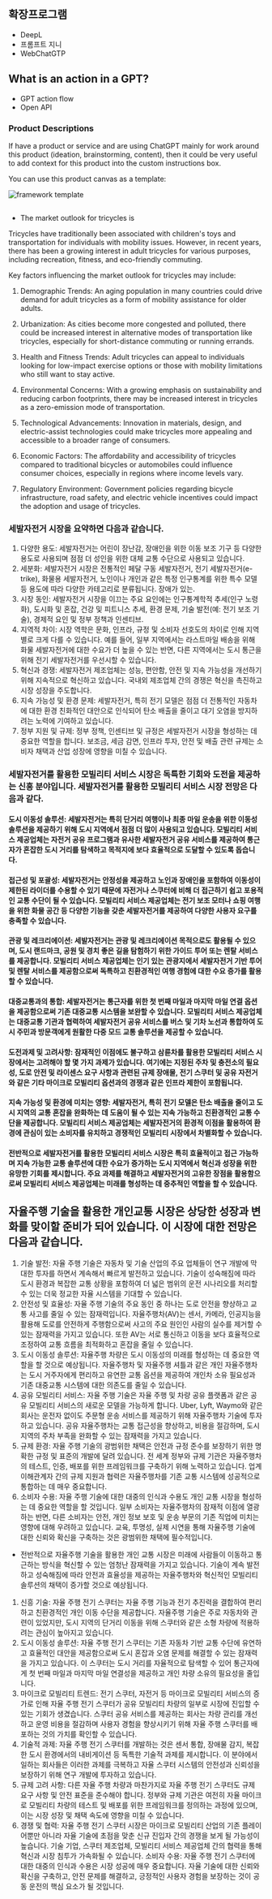 ## 확장프로그램
- DeepL
- 프롬프트 지니
- WebChatGTP


## What is an action in a GPT?
- GPT action flow
- Open API
### Product Descriptions 
If have a product or service and are using ChatGPT mainly for work around this product (ideation, brainstorming, content), then it could be very useful to add context for this product into the custom instructions box.

You can use this product canvas as a template:

![framework template](images/products.png)

## 
- The market outlook for tricycles is
<p>
Tricycles have traditionally been associated with children's toys and transportation for individuals with mobility issues. However, in recent years, there has been a growing interest in adult tricycles for various purposes, including recreation, fitness, and eco-friendly commuting.
</p>
Key factors influencing the market outlook for tricycles may include:

1. Demographic Trends: An aging population in many countries could drive demand for adult tricycles as a form of mobility assistance for older adults.

2. Urbanization: As cities become more congested and polluted, there could be increased interest in alternative modes of transportation like tricycles, especially for short-distance commuting or running errands.

3. Health and Fitness Trends: Adult tricycles can appeal to individuals looking for low-impact exercise options or those with mobility limitations who still want to stay active.

4. Environmental Concerns: With a growing emphasis on sustainability and reducing carbon footprints, there may be increased interest in tricycles as a zero-emission mode of transportation.

5. Technological Advancements: Innovation in materials, design, and electric-assist technologies could make tricycles more appealing and accessible to a broader range of consumers.

6. Economic Factors: The affordability and accessibility of tricycles compared to traditional bicycles or automobiles could influence consumer choices, especially in regions where income levels vary.

7. Regulatory Environment: Government policies regarding bicycle infrastructure, road safety, and electric vehicle incentives could impact the adoption and usage of tricycles.


### 세발자전거 시장을 요약하면 다음과 같습니다.

1. 다양한 용도: 세발자전거는 어린이 장난감, 장애인을 위한 이동 보조 기구 등 다양한 용도로 사용되며 점점 더 성인을 위한 대체 교통 수단으로 사용되고 있습니다.
2. 세분화: 세발자전거 시장은 전통적인 페달 구동 세발자전거, 전기 세발자전거(e-trike), 화물용 세발자전거, 노인이나 개인과 같은 특정 인구통계를 위한 특수 모델 등 용도에 따라 다양한 카테고리로 분류됩니다. 장애가 있는.
3. 시장 동인: 세발자전거 시장을 이끄는 주요 요인에는 인구통계학적 추세(인구 노령화), 도시화 및 혼잡, 건강 및 피트니스 추세, 환경 문제, 기술 발전(예: 전기 보조 기술), 경제적 요인 및 정부 정책과 인센티브.
4. 지역적 차이: 시장 역학은 문화, 인프라, 규정 및 소비자 선호도의 차이로 인해 지역별로 크게 다를 수 있습니다. 예를 들어, 일부 지역에서는 라스트마일 배송을 위해 화물 세발자전거에 대한 수요가 더 높을 수 있는 반면, 다른 지역에서는 도시 통근을 위해 전기 세발자전거를 우선시할 수 있습니다.
5. 혁신과 경쟁: 세발자전거 제조업체는 성능, 편안함, 안전 및 지속 가능성을 개선하기 위해 지속적으로 혁신하고 있습니다. 국내외 제조업체 간의 경쟁은 혁신을 촉진하고 시장 성장을 주도합니다.
6. 지속 가능성 및 환경 문제: 세발자전거, 특히 전기 모델은 점점 더 전통적인 자동차에 대한 환경 친화적인 대안으로 인식되어 탄소 배출을 줄이고 대기 오염을 방지하려는 노력에 기여하고 있습니다.
7. 정부 지원 및 규제: 정부 정책, 인센티브 및 규정은 세발자전거 시장을 형성하는 데 중요한 역할을 합니다. 보조금, 세금 감면, 인프라 투자, 안전 및 배출 관련 규제는 소비자 채택과 산업 성장에 영향을 미칠 수 있습니다.

### 세발자전거를 활용한 모빌리티 서비스 시장은 독특한 기회와 도전을 제공하는 신흥 분야입니다. 세발자전거를 활용한 모빌리티 서비스 시장 전망은 다음과 같다.

#### 도시 이동성 솔루션: 세발자전거는 특히 단거리 여행이나 최종 마일 운송을 위한 이동성 솔루션을 제공하기 위해 도시 지역에서 점점 더 많이 사용되고 있습니다. 모빌리티 서비스 제공업체는 자전거 공유 프로그램과 유사한 세발자전거 공유 서비스를 제공하여 통근자가 혼잡한 도시 거리를 탐색하고 목적지에 보다 효율적으로 도달할 수 있도록 돕습니다.
#### 접근성 및 포괄성: 세발자전거는 안정성을 제공하고 노인과 장애인을 포함하여 이동성이 제한된 라이더를 수용할 수 있기 때문에 자전거나 스쿠터에 비해 더 접근하기 쉽고 포용적인 교통 수단이 될 수 있습니다. 모빌리티 서비스 제공업체는 전기 보조 모터나 쇼핑 여행을 위한 화물 공간 등 다양한 기능을 갖춘 세발자전거를 제공하여 다양한 사용자 요구를 충족할 수 있습니다.
#### 관광 및 레크리에이션: 세발자전거는 관광 및 레크리에이션 목적으로도 활용될 수 있으며, 도시 랜드마크, 공원 및 경치 좋은 길을 탐험하기 위한 가이드 투어 또는 렌탈 서비스를 제공합니다. 모빌리티 서비스 제공업체는 인기 있는 관광지에서 세발자전거 기반 투어 및 렌탈 서비스를 제공함으로써 독특하고 친환경적인 여행 경험에 대한 수요 증가를 활용할 수 있습니다.
#### 대중교통과의 통합: 세발자전거는 통근자를 위한 첫 번째 마일과 마지막 마일 연결 옵션을 제공함으로써 기존 대중교통 시스템을 보완할 수 있습니다. 모빌리티 서비스 제공업체는 대중교통 기관과 협력하여 세발자전거 공유 서비스를 버스 및 기차 노선과 통합하여 도시 주민과 방문객에게 원활한 다중 모드 교통 솔루션을 제공할 수 있습니다.
#### 도전과제 및 고려사항: 잠재적인 이점에도 불구하고 삼륜차를 활용한 모빌리티 서비스 시장에서는 고려해야 할 몇 가지 과제가 있습니다. 여기에는 지정된 주차 및 충전소의 필요성, 도로 안전 및 라이센스 요구 사항과 관련된 규제 장애물, 전기 스쿠터 및 공유 자전거와 같은 기타 마이크로 모빌리티 옵션과의 경쟁과 같은 인프라 제한이 포함됩니다.
#### 지속 가능성 및 환경에 미치는 영향: 세발자전거, 특히 전기 모델은 탄소 배출을 줄이고 도시 지역의 교통 혼잡을 완화하는 데 도움이 될 수 있는 지속 가능하고 친환경적인 교통 수단을 제공합니다. 모빌리티 서비스 제공업체는 세발자전거의 환경적 이점을 활용하여 환경에 관심이 있는 소비자를 유치하고 경쟁적인 모빌리티 시장에서 차별화할 수 있습니다.

#### 전반적으로 세발자전거를 활용한 모빌리티 서비스 시장은 특히 효율적이고 접근 가능하며 지속 가능한 교통 솔루션에 대한 수요가 증가하는 도시 지역에서 혁신과 성장을 위한 유망한 기회를 제시합니다. 주요 과제를 해결하고 세발자전거의 고유한 장점을 활용함으로써 모빌리티 서비스 제공업체는 미래를 형성하는 데 중추적인 역할을 할 수 있습니다.



## 자율주행 기술을 활용한 개인교통 시장은 상당한 성장과 변화를 맞이할 준비가 되어 있습니다. 이 시장에 대한 전망은 다음과 같습니다.

1. 기술 발전: 자율 주행 기술은 자동차 및 기술 산업의 주요 업체들이 연구 개발에 막대한 투자를 하면서 계속해서 빠르게 발전하고 있습니다. 기술이 성숙해짐에 따라 도시 환경과 복잡한 교통 상황을 포함하여 더 넓은 범위의 운전 시나리오를 처리할 수 있는 더욱 정교한 자율 시스템을 기대할 수 있습니다.
2. 안전성 및 효율성: 자율 주행 기술의 주요 동인 중 하나는 도로 안전을 향상하고 교통 사고를 줄일 수 있는 잠재력입니다. 자율주행차(AV)는 센서, 카메라, 인공지능을 활용해 도로를 안전하게 주행함으로써 사고의 주요 원인인 사람의 실수를 제거할 수 있는 잠재력을 가지고 있습니다. 또한 AV는 서로 통신하고 이동을 보다 효율적으로 조정하여 교통 흐름을 최적화하고 혼잡을 줄일 수 있습니다.
3. 도시 이동성 솔루션: 자율주행 차량은 도시 이동성의 미래를 형성하는 데 중요한 역할을 할 것으로 예상됩니다. 자율주행차 및 자율주행 셔틀과 같은 개인 자율주행차는 도시 거주자에게 편리하고 유연한 교통 옵션을 제공하여 개인차 소유 필요성과 기존 대중교통 시스템에 대한 의존도를 줄일 수 있습니다.
4. 공유 모빌리티 서비스: 자율 주행 기술은 자율 주행 및 차량 공유 플랫폼과 같은 공유 모빌리티 서비스의 새로운 모델을 가능하게 합니다. Uber, Lyft, Waymo와 같은 회사는 운전자 없이도 주문형 운송 서비스를 제공하기 위해 자율주행차 기술에 투자하고 있습니다. 공유 자율주행차는 교통 접근성을 향상하고, 비용을 절감하며, 도시 지역의 주차 부족을 완화할 수 있는 잠재력을 가지고 있습니다.
5. 규제 환경: 자율 주행 기술의 광범위한 채택은 안전과 규정 준수를 보장하기 위한 명확한 규정 및 표준의 개발에 달려 있습니다. 전 세계 정부와 규제 기관은 자율주행차의 테스트, 인증, 배포를 위한 프레임워크를 구축하기 위해 노력하고 있습니다. 업계 이해관계자 간의 규제 지원과 협력은 자율주행차를 기존 교통 시스템에 성공적으로 통합하는 데 매우 중요합니다.
6. 소비자 수용: 자율 주행 기술에 대한 대중의 인식과 수용도 개인 교통 시장을 형성하는 데 중요한 역할을 할 것입니다. 일부 소비자는 자율주행차의 잠재적 이점에 열광하는 반면, 다른 소비자는 안전, 개인 정보 보호 및 운송 부문의 기존 직업에 미치는 영향에 대해 우려하고 있습니다. 교육, 투명성, 실제 시연을 통해 자율주행 기술에 대한 신뢰와 확신을 구축하는 것은 광범위한 채택에 필수적입니다.

- 전반적으로 자율주행 기술을 활용한 개인 교통 시장은 미래에 사람들이 이동하고 통근하는 방식을 혁신할 수 있는 엄청난 잠재력을 가지고 있습니다. 기술이 계속 발전하고 성숙해짐에 따라 안전과 효율성을 제공하는 자율주행차와 혁신적인 모빌리티 솔루션의 채택이 증가할 것으로 예상됩니다.


1. 신흥 기술: 자율 주행 전기 스쿠터는 자율 주행 기능과 전기 추진력을 결합하여 편리하고 친환경적인 개인 이동 수단을 제공합니다. 자율주행 기술은 주로 자동차와 관련이 있었지만, 도시 지역의 단거리 이동을 위해 스쿠터와 같은 소형 차량에 적용하려는 관심이 높아지고 있습니다.
2. 도시 이동성 솔루션: 자율 주행 전기 스쿠터는 기존 자동차 기반 교통 수단에 유연하고 효율적인 대안을 제공함으로써 도시 혼잡과 오염 문제를 해결할 수 있는 잠재력을 가지고 있습니다. 이 스쿠터는 도시 거리를 자율적으로 탐색할 수 있어 통근자에게 첫 번째 마일과 마지막 마일 연결성을 제공하고 개인 차량 소유의 필요성을 줄입니다.
3. 마이크로 모빌리티 트렌드: 전기 스쿠터, 자전거 등 마이크로 모빌리티 서비스의 증가로 인해 자율 주행 전기 스쿠터가 공유 모빌리티 차량의 일부로 시장에 진입할 수 있는 기회가 생겼습니다. 스쿠터 공유 서비스를 제공하는 회사는 차량 관리를 개선하고 운영 비용을 절감하며 사용자 경험을 향상시키기 위해 자율 주행 스쿠터를 배포하는 것의 가치를 확인할 수 있습니다.
4. 기술적 과제: 자율 주행 전기 스쿠터를 개발하는 것은 센서 통합, 장애물 감지, 복잡한 도시 환경에서의 내비게이션 등 독특한 기술적 과제를 제시합니다. 이 분야에서 일하는 회사들은 이러한 과제를 극복하고 자율 스쿠터 시스템의 안전성과 신뢰성을 보장하기 위해 연구 개발에 투자하고 있습니다.
5. 규제 고려 사항: 다른 자율 주행 차량과 마찬가지로 자율 주행 전기 스쿠터도 규제 요구 사항 및 안전 표준을 준수해야 합니다. 정부와 규제 기관은 여전히 ​​자율 마이크로 모빌리티 차량의 테스트 및 배포를 위한 프레임워크를 정의하는 과정에 있으며, 이는 시장 성장 및 채택 속도에 영향을 미칠 수 있습니다.
6. 경쟁 및 협력: 자율 주행 전기 스쿠터 시장은 마이크로 모빌리티 산업의 기존 플레이어뿐만 아니라 자율 기술에 초점을 맞춘 신규 진입자 간의 경쟁을 보게 될 가능성이 높습니다. 기술 기업, 스쿠터 제조업체, 모빌리티 서비스 제공업체 간의 협력을 통해 혁신과 시장 침투가 가속화될 수 있습니다.
소비자 수용: 자율 주행 전기 스쿠터에 대한 대중의 인식과 수용은 시장 성공에 매우 중요합니다. 자율 기술에 대한 신뢰와 확신을 구축하고, 안전 문제를 해결하고, 긍정적인 사용자 경험을 보장하는 것이 공동 운전의 핵심 요소가 될 것입니다.